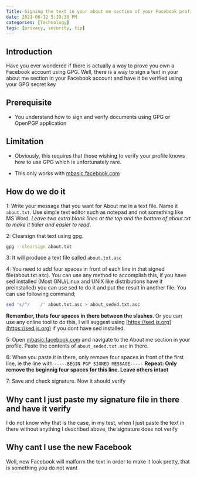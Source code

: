 ```yaml
---
Title: Signing the text in your about me section of your Facebook profile using GPG
date: 2021-06-12 5:19:30 PM
categories: [Technology]
tags: [privacy, security, tip]
---
```

## Introduction
Have you ever wondered if there is actually a way to prove you own a Facebook account using GPG. Well, there is a way to sign a text in your about me section in your Facebook account and have it be verified using your GPG secret key

## Prerequisite
* You understand how to sign and verify documents using GPG or OpenPGP application

## Limitation
* Obviously, this requires that those wishing to verify your profile knows how to use GPG which is unfortunately rare.

* This only works with [mbasic.facebook.com](https://mbasic.facebook.com)

## How do we do it
1: Write your message that you want for About me in a text file. Name it ``about.txt``. Use simple text editor such as notepad and not something like MS Word. *Leave two extra blank lines at the top and the bottom of about.txt to make it tidier and easier to read*.

2: Clearsign that text using gpg.

```bash
gpg --clearsign about.txt
```

3: It will produce a text file called ``about.txt.asc``

4: You need to add four spaces in front of each line in that signed file(about.txt.asc). You can use any method to accomplish this, if you have sed installed (Most GNU/Linux and UNIX like distributions have it preinstalled) you can use sed to do it and put the result in another file. You can use following command;

```bash
sed 's/^/    /' about.txt.asc > about_seded.txt.asc
```

**Remember, thats four spaces in there between the slashes**. Or you can use any online tool to do this, I will suggest using [https://sed.js.org](https://sed.js.org) if you dont have sed installed.

5: Open [mbasic.facebook.com](https://mbasic.facebook.com) and navigate to the About me section in your profile. Paste the contents of ``about_seded.txt.asc`` in there.

6: When you paste it in there, only remove four spaces in front of the first line, ie the line with ``-----BEGIN PGP SIGNED MESSAGE-----`` **Repeat: Only remove the beginnig four spaces for this line. Leave others intact**

7: Save and check signature. Now it should verify

## Why cant I just paste my signature file in there and have it verify
I do not know why that is the case, in my test, when I just paste the text in there without anything I described above, the signature does not verify

## Why cant I use the new Facebook
Well, new Facebook will malform the text in order to make it look pretty, that is something you do not want